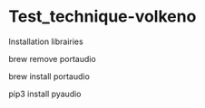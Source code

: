 # Test_technique-volkeno

Installation librairies

brew remove portaudio

brew install portaudio

pip3 install pyaudio
